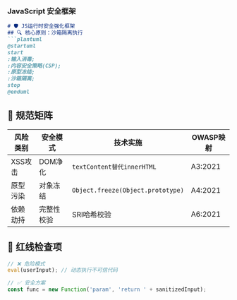 ### **JavaScript 安全框架**
```markdown
# 🛡️ JS运行时安全强化框架
## 🔍 核心原则：沙箱隔离执行
```plantuml
@startuml
start
:输入消毒;
:内容安全策略(CSP);
:原型冻结;
:沙箱隔离;
stop
@enduml
```

## 📜 规范矩阵
| 风险类别       | 安全模式                    | 技术实施                          | OWASP映射 |
|----------------|----------------------------|-----------------------------------|-----------|
| XSS攻击        | DOM净化                    | `textContent替代innerHTML`        | A3:2021   |
| 原型污染       | 对象冻结                   | `Object.freeze(Object.prototype)` | A4:2021   |
| 依赖劫持       | 完整性校验                 | SRI哈希校验                       | A6:2021   |

## 🚨 红线检查项
```javascript
// ❌ 危险模式
eval(userInput); // 动态执行不可信代码

// ✅ 安全方案
const func = new Function('param', 'return ' + sanitizedInput);
```

